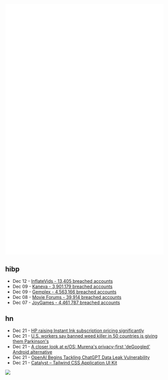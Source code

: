 ![Metrics](https://raw.githubusercontent.com/phixion/phixion/master/metrics.svg)

## hibp

<!--
for https://github.com/phixion/phixion/blob/main/.github/workflows/feeds.yml
-->
<!--START_SECTION:haveibeenpwnd-->
- Dec 12 - [InflateVids - 13,405 breached accounts](https://haveibeenpwned.com/PwnedWebsites#InflateVids)
- Dec 09 - [Kaneva - 3,901,179 breached accounts](https://haveibeenpwned.com/PwnedWebsites#Kaneva)
- Dec 09 - [Gemplex - 4,563,166 breached accounts](https://haveibeenpwned.com/PwnedWebsites#Gemplex)
- Dec 08 - [Movie Forums - 39,914 breached accounts](https://haveibeenpwned.com/PwnedWebsites#MovieForums)
- Dec 07 - [JoyGames - 4,461,787 breached accounts](https://haveibeenpwned.com/PwnedWebsites#JoyGames)
<!--END_SECTION:haveibeenpwnd-->

## hn

<!--
for https://github.com/phixion/phixion/blob/main/.github/workflows/feeds.yml
-->
<!--START_SECTION:hn-->
- Dec 21 - [HP raising Instant Ink subscription pricing significantly](https://www.ghacks.net/2023/12/20/hp-raising-instant-ink-subscription-pricing-significantly/)
- Dec 21 - [U.S. workers say banned weed killer in 50 countries is giving them Parkinson's](https://www.latimes.com/environment/story/2023-12-20/california-workers-say-herbicide-is-giving-them-parkinsons)
- Dec 21 - [A closer look at e/OS: Murena's privacy-first 'deGoogled' Android alternative](https://techcrunch.com/2023/09/05/murena-eos-fairphone-4/)
- Dec 21 - [OpenAI Begins Tackling ChatGPT Data Leak Vulnerability](https://embracethered.com/blog/posts/2023/openai-data-exfiltration-first-mitigations-implemented/)
- Dec 21 - [Catalyst – Tailwind CSS Application UI Kit](https://tailwindui.com/templates/catalyst)
<!--END_SECTION:hn-->

<!--
for https://yhype.me
-->
![](https://hit.yhype.me/github/profile?user_id=13013670)
